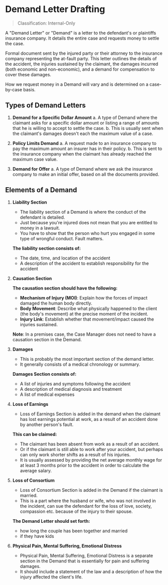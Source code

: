 # Demand Letter Drafting
> Classification: Internal-Only

A "Demand Letter" or "Demand" is a letter to the defendant's or plaintiffs insurance company. It details the entire case and requests money to settle the case.

Formal document sent by the injured party or their attorney to the insurance company representing the at-fault party. This letter outlines the details of the accident, the injuries sustained by the claimant, the damages incurred (both economic and non-economic), and a demand for compensation to cover these damages.

How we request money in a Demand will vary and is determined on a case-by-case basis.

## Types of Demand Letters

1. **Demand for a Specific Dollar Amount**
   a. A type of Demand where the claimant asks for a specific dollar amount or listing a range of amounts that he is willing to accept to settle the case.
   b. This is usually sent when the claimant's damages doesn't each the maximum value of a case.

2. **Policy Limits Demand**
   a. A request made to an insurance company to pay the maximum amount an insurer has in their policy.
   b. This is sent to the insurance company when the claimant has already reached the maximum case value.

3. **Demand for Offer**
   a. A type of Demand where we ask the insurance company to make an initial offer, based on all the documents provided.

## Elements of a Demand

1. **Liability Section**
   - The liability section of a Demand is where the conduct of the defendant is detailed.
   - Just because you're injured does not mean that you are entitled to money in a lawsuit.
   - You have to show that the person who hurt you engaged in some type of wrongful conduct. Fault matters.

   **The liability section consists of:**
   - The date, time, and location of the accident
   - A description of the accident to establish responsibility for the accident

2. **Causation Section**

   **The causation section should have the following:**
   - **Mechanism of Injury (MOI)**: Explain how the forces of impact damaged the human body directly.
   - **Body Movement**: Describe what physically happened to the client (the body's movement) at the precise moment of the incident.
   - **Injury Link**: Establish whether that movement/impact caused the injuries sustained.

   **Note**: In a premises case, the Case Manager does not need to have a causation section in the Demand.

3. **Damages**
   - This is probably the most important section of the demand letter.
   - It generally consists of a medical chronology or summary.

   **Damages Section consists of:**
   - A list of injuries and symptoms following the accident
   - A description of medical diagnosis and treatment
   - A list of medical expenses

4. **Loss of Earnings**
   - Loss of Earnings Section is added in the demand when the claimant has lost earnings potential at work, as a result of an accident done by another person's fault.

   **This can be claimed:**
   - The claimant has been absent from work as a result of an accident.
   - Or if the claimant is still able to work after your accident, but perhaps can only work shorter shifts as a result of his injuries.
   - It is usually assessed by providing the net average monthly wage for at least 3 months prior to the accident in order to calculate the average salary.

5. **Loss of Consortium**
   - Loss of Consortium Section is added in the Demand if the claimant is married.
   - This is a part where the husband or wife, who was not involved in the incident, can sue the defendant for the loss of love, society, compassion etc. because of the injury to their spouse.

   **The Demand Letter should set forth:**
   - how long the couple has been together and married
   - if they have kids

6. **Physical Pain, Mental Suffering, Emotional Distress**
   - Physical Pain, Mental Suffering, Emotional Distress is a separate section in the Demand that is essentially for pain and suffering damages.
   - It should include a statement of the law and a description of how the injury affected the client's life.